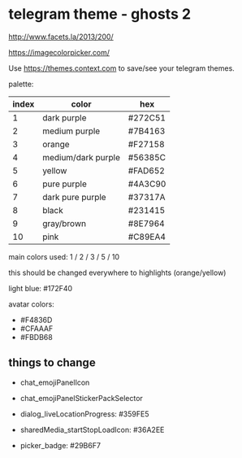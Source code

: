 # telegram theme - ghosts 2

http://www.facets.la/2013/200/

https://imagecolorpicker.com/

Use https://themes.context.com to save/see your telegram themes.

palette:

| index | color              | hex    |
| ----- | -----              | ---    |
| 1     | dark purple        | #272C51 |
| 2     | medium purple      | #7B4163 |
| 3     | orange             | #F27158 |
| 4     | medium/dark purple | #56385C |
| 5     | yellow             | #FAD652 |
| 6     | pure purple        | #4A3C90 |
| 7     | dark pure purple   | #37317A |
| 8     | black              | #231415 |
| 9     | gray/brown         | #8E7964 |
| 10    | pink               | #C89EA4 |

main colors used: 1 / 2 / 3 / 5 / 10

this should be changed everywhere to highlights (orange/yellow)

light blue: #172F40


avatar colors:
- #F4836D
- #CFAAAF
- #FBDB68


## things to change

- chat_emojiPanelIcon
- chat_emojiPanelStickerPackSelector

- dialog_liveLocationProgress: #359FE5
- sharedMedia_startStopLoadIcon: #36A2EE
- picker_badge: #29B6F7
